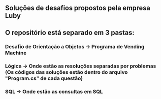 ## Soluções de desafios propostos pela empresa Luby

## O repositório está separado em 3 pastas:
### Desafio de Orientação a Objetos -> Programa de Vending Machine

### Lógica -> Onde estão as resoluções separadas por problemas (Os códigos das soluções estão dentro do arquivo "Program.cs" de cada questão)

### SQL -> Onde estão as consultas em SQL
